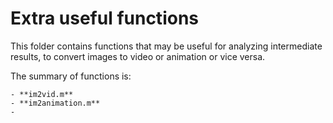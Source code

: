 # Extra useful functions

This folder contains functions that may be useful for analyzing intermediate results, to convert images to video or animation or vice versa.

The summary of functions is:

	- **im2vid.m**
	- **im2animation.m**
	-